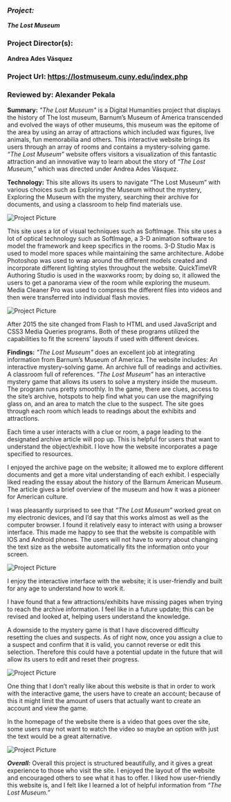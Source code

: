 ### _Project:_  
**_The Lost Museum_**

### **Project Director(s):**
**Andrea Ades Vásquez**


### **Project Url:** https://lostmuseum.cuny.edu/index.php


### **Reviewed by: Alexander Pekala**



**Summary:** 
_"The Lost Museum"_ is a Digital Humanities project that displays the history of The lost museum, Barnum’s Museum of America transcended and evolved the ways of other museums, this museum was the epitome of the area by using an array of attractions which included wax figures, live animals, fun memorabilia and others. This interactive website brings its users through an array of rooms and contains a mystery-solving game. _“The Lost Museum”_ website offers visitors a visualization of this fantastic attraction and an innovative way to learn about the story of _“The Lost Museum,”_ which was directed under Andrea Ades Vásquez.

**Technology:**
 This site allows its users to navigate “The Lost Museum” with various choices such as Exploring the Museum without the mystery, Exploring the Museum with the mystery, searching their archive for documents, and using a classroom to help find materials use. 


![Project Picture](https://2024Pekala.github.io/Alexander-Pekala/images/AboutLostMuseum.png)


This site uses a lot of visual techniques such as SoftImage. This site uses a lot of optical technology such as SoftImage, a 3-D animation software to model the framework and keep specifics in the rooms. 3-D Studio Max is used to model more spaces while maintaining the same architecture. Adobe Photoshop was used to wrap around the different models created and incorporate different lighting styles throughout the website. QuickTimeVR Authoring Studio is used in the waxworks room; by doing so, it allowed the users to get a panorama view of the room while exploring the museum. Media Cleaner Pro was used to compress the different files into videos and then were transferred into individual flash movies. 

![Project Picture](https://2024Pekala.github.io/Alexander-Pekala/images/Options.png)


After 2015 the site changed from Flash to HTML and used JavaScript and CSS3 Media Queries programs. Both of these programs utilized the capabilities to fit the screens’ layouts if used with different devices. 




**Findings:**
_"The Lost Museum"_ does an excellent job at integrating information from Barnum’s Museum of America. The website includes:
An interactive mystery-solving game.
 An archive full of readings and activities.
 A classroom full of references.
_"The Lost Museum”_ has an interactive mystery game that allows its users to solve a mystery inside the museum. The program runs pretty smoothly. In the game, there are clues, access to the site’s archive, hotspots to help find what you can use the magnifying glass on, and an area to match the clue to the suspect. The site goes through each room which leads to readings about the exhibits and attractions. 



Each time a user interacts with a clue or room, a page leading to the designated archive article will pop up. This is helpful for users that want to understand the object/exhibit. I love how the website incorporates a page specified to resources. 


I enjoyed the archive page on the website; it allowed me to explore different documents and get a more vital understanding of each exhibit. I especially liked reading the essay about the history of the Barnum American Museum. The article gives a brief overview of the museum and how it was a pioneer for American culture. 

I was pleasantly surprised to see that _“The Lost Museum”_ worked great on my electronic devices, and I’d say that this works almost as well as the computer browser. I found it relatively easy to interact with using a browser interface. This made me happy to see that the website is compatible with IOS and Android phones. The users will not have to worry about changing the text size as the website automatically fits the information onto your screen. 

![Project Picture](https://2024Pekala.github.io/Alexander-Pekala/images/MobileFriendly.png)



I enjoy the interactive interface with the website; it is user-friendly and built for any age to understand how to work it. 

I have found that a few attractions/exhibits have missing pages when trying to reach the archive information. I feel like in a future update; this can be revised and looked at, helping users understand the knowledge. 


A downside to the mystery game is that I have discovered difficulty resetting the clues and suspects. As of right now, once you assign a clue to a suspect and confirm that it is valid, you cannot reverse or edit this selection. Therefore this could have a potential update in the future that will allow its users to edit and reset their progress. 

![Project Picture](https://2024Pekala.github.io/Alexander-Pekala/images/Clue.png)


One thing that I don’t really like about this website is that in order to work with the interactive game, the users have to create an account; because of this it might limit the amount of users that actually want to create an account and view the game. 

In the homepage of the website there is a video that goes over the site, some users may not want to watch the video so maybe an option with just the text would be a great alternative. 

![Project Picture](https://2024Pekala.github.io/Alexander-Pekala/images/LostMuseum.png)

**_Overall:_** 
Overall this project is structured beautifully, and it gives a great experience to those who visit the site. I enjoyed the layout of the website and encouraged others to see what it has to offer. I liked how user-friendly this website is, and I felt like I learned a lot of helpful information from _“The Lost Museum.”_ 


